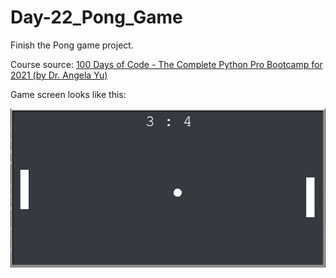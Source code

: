 # Day-22_Pong_Game
Finish the Pong game project.

Course source: [100 Days of Code - The Complete Python Pro Bootcamp for 2021 (by Dr. Angela Yu)](https://www.udemy.com/course/100-days-of-code/)


Game screen looks like this:

![Pong game screenshot](https://github.com/linbeta/Day-22_Pong_Game/blob/master/Pong_Game.PNG)

